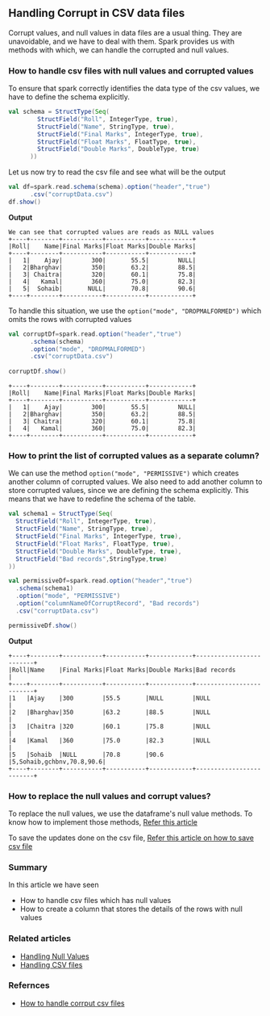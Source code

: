 ## Handling Corrupt in CSV data files

Corrupt values, and null values in data files are a usual thing. They are unavoidable, and we have to deal with them.
Spark provides us with methods with which, we can handle the corrupted and null values.

### How to handle csv files with null values and corrupted values
To ensure that spark correctly identifies the data type of the csv values, we have to define the schema explicitly.

```scala
val schema = StructType(Seq(
        StructField("Roll", IntegerType, true),
        StructField("Name", StringType, true),
        StructField("Final Marks", IntegerType, true),
        StructField("Float Marks", FloatType, true),
        StructField("Double Marks", DoubleType, true)
      ))
```
Let us now try to read the csv file and see what will be the output
```scala
val df=spark.read.schema(schema).option("header","true")
      .csv("corruptData.csv")
df.show()
```
**Output**
```text
We can see that corrupted values are reads as NULL values
+----+--------+-----------+-----------+------------+
|Roll|    Name|Final Marks|Float Marks|Double Marks|
+----+--------+-----------+-----------+------------+
|   1|    Ajay|        300|       55.5|        NULL|
|   2|Bharghav|        350|       63.2|        88.5|
|   3| Chaitra|        320|       60.1|        75.8|
|   4|   Kamal|        360|       75.0|        82.3|
|   5|  Sohaib|       NULL|       70.8|        90.6|
+----+--------+-----------+-----------+------------+
```
To handle this situation, we use the `option("mode", "DROPMALFORMED")` which omits the rows with corrupted values
```scala
val corruptDf=spark.read.option("header","true")
      .schema(schema)
      .option("mode", "DROPMALFORMED")
      .csv("corruptData.csv")
    
corruptDf.show()
```
```text
+----+--------+-----------+-----------+------------+
|Roll|    Name|Final Marks|Float Marks|Double Marks|
+----+--------+-----------+-----------+------------+
|   1|    Ajay|        300|       55.5|        NULL|
|   2|Bharghav|        350|       63.2|        88.5|
|   3| Chaitra|        320|       60.1|        75.8|
|   4|   Kamal|        360|       75.0|        82.3|
+----+--------+-----------+-----------+------------+
```
### How to print the list of corrupted values as a separate column?
We can use the method `option("mode", "PERMISSIVE")` which creates another column of corrupted values.
We also need to add another column to store corrupted values, since we are defining the schema explicitly. This means that we have to redefine the schema of the table.
```scala
val schema1 = StructType(Seq(
  StructField("Roll", IntegerType, true),
  StructField("Name", StringType, true),
  StructField("Final Marks", IntegerType, true),
  StructField("Float Marks", FloatType, true),
  StructField("Double Marks", DoubleType, true),
  StructField("Bad records",StringType,true)
))

val permissiveDf=spark.read.option("header","true")
  .schema(schema1)
  .option("mode", "PERMISSIVE")
  .option("columnNameOfCorruptRecord", "Bad records")
  .csv("corruptData.csv")

permissiveDf.show()
```
**Output**
```text
+----+--------+-----------+-----------+------------+-------------------------+
|Roll|Name    |Final Marks|Float Marks|Double Marks|Bad records              |
+----+--------+-----------+-----------+------------+-------------------------+
|1   |Ajay    |300        |55.5       |NULL        |NULL                     |
|2   |Bharghav|350        |63.2       |88.5        |NULL                     |
|3   |Chaitra |320        |60.1       |75.8        |NULL                     |
|4   |Kamal   |360        |75.0       |82.3        |NULL                     |
|5   |Sohaib  |NULL       |70.8       |90.6        |5,Sohaib,gchbnv,70.8,90.6|
+----+--------+-----------+-----------+------------+-------------------------+
```
### How to replace the null values and corrupt values?
To replace the null values, we use the dataframe's null value methods. To know how to implement those methods, [Refer this article](nullValues.md)

To save the updates done on the csv file, [Refer this article on how to save csv file](handleCsv.md)

### Summary
In this article we have seen
- How to handle csv files which has null values
- How to create a column that stores the details of the rows with null values

### Related articles
- [Handling Null Values](nullValues.md)
- [Handling CSV files](handleCsv.md)

### Refernces
- [How to handle corrput csv files](https://spark.apache.org/docs/latest/sql-data-sources-csv.html)
